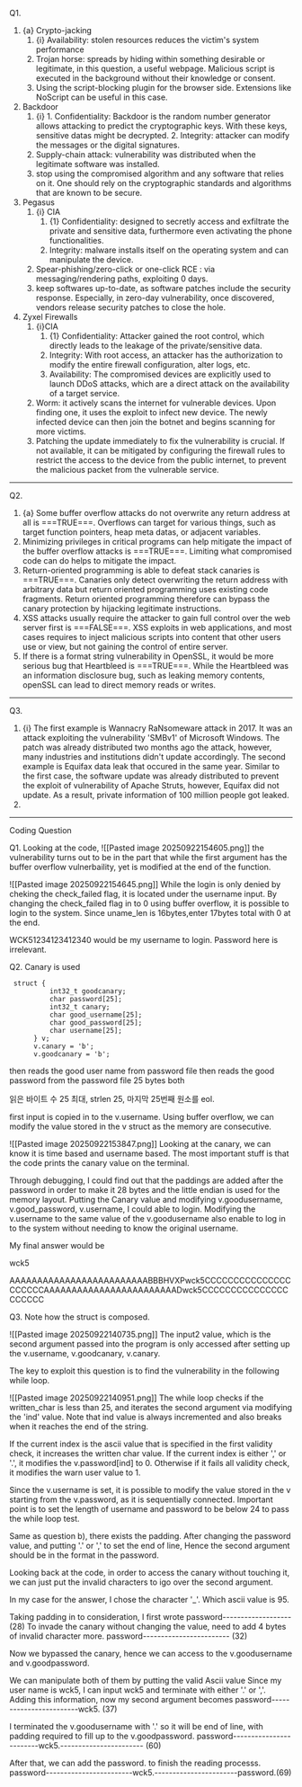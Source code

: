 Q1.
1. {a} Crypto-jacking
	1. {i} Availability: stolen resources reduces the victim's system performance
	2. Trojan horse: spreads by hiding within something desirable or legitimate, in this question, a useful webpage. Malicious script is executed in the background without their knowledge or consent.
	3. Using the script-blocking plugin for the browser side. Extensions like NoScript can be useful in this case.
2. Backdoor
	1. {i} 
			1. Confidentiality: Backdoor is the random number generator allows attacking to predict the cryptographic keys. With these keys, sensitive datas might be decrypted. 
			2. Integrity: attacker can modify the messages or the digital signatures.
	2. Supply-chain attack: vulnerability was distributed when the legitimate software was installed.
	3. stop using the compromised algorithm and any software that relies on it. One should rely on the cryptographic standards and algorithms that are known to be secure. 
3. Pegasus
	1. {i}  CIA
		1. {1} Confidentiality: designed to secretly access and exfiltrate the private and sensitive data, furthermore even activating the phone functionalities. 
		2. Integrity: malware installs itself on the operating system and can manipulate the device. 
	2. Spear-phishing/zero-click or one-click RCE : via messaging/rendering paths, exploiting 0 days. 
	3. keep softwares up-to-date, as software patches include the security response. 
	   Especially, in zero-day vulnerability, once discovered, vendors release security patches to close the hole. 
4. Zyxel Firewalls
	1. {i}CIA
	    1. {1} Confidentiality: Attacker gained the root control, which directly leads to the leakage of the private/sensitive data.
	    2. Integrity: With root access, an attacker has the authorization to modify the entire firewall configuration, alter logs, etc. 
	    3. Availability: The compromised devices are explicitly used to launch DDoS attacks, which are a direct attack on the availability of a target service. 
	2. Worm: it actively scans the internet for vulnerable devices. Upon finding one, it uses the exploit to infect new device. The newly infected device can then join the botnet and begins scanning for more victims.
	3. Patching the update immediately to fix the vulnerability is crucial. If not available, it can be mitigated by configuring the firewall rules to restrict the access to the device from the public internet, to prevent the malicious packet from the vulnerable service. 
---
Q2.
1. {a} Some buffer overflow attacks do not overwrite any return address at all is ===TRUE===. Overflows can target for various things, such as target function pointers, heap meta datas, or adjacent variables. 
2. Minimizing privileges in critical programs can help mitigate the impact of the buffer overflow attacks is ===TRUE===. Limiting what compromised code can do helps to mitigate the impact.
3. Return-oriented programming is able to defeat stack canaries is ===TRUE===. Canaries only detect overwriting the return address with arbitrary data but return oriented programming uses existing code fragments. Return oriented programming therefore can bypass the canary protection by hijacking legitimate instructions.
4. XSS attacks usually require the attacker to gain full control over the web server first is ===FALSE===. XSS exploits in web applications, and most cases requires to inject malicious scripts into content that other users use or view, but not gaining the control of entire server. 
5. If there is a format string vulnerability in OpenSSL, it would be more serious bug that Heartbleed is ===TRUE===. While the Heartbleed was an information disclosure bug, such as leaking memory contents, openSSL can lead to direct memory reads or writes. 
---
Q3.
1. {i} The first example is Wannacry RaNsomeware attack in 2017. It was an attack exploiting the vulnerability 'SMBv1' of Microsoft Windows. The patch was already distributed two months ago the attack, however, many industries and institutions didn't update accordingly. The second example is Equifax data leak that occured in the same year. Similar to the first case, the software update was already distributed to prevent the exploit of vulnerability of Apache Struts, however, Equifax did not update. As a result, private information of 100 million people got leaked. 
2. 
---

Coding Question

Q1.
Looking at the code, 
![[Pasted image 20250922154605.png]]
the vulnerability turns out to be in the part that while the first argument has the buffer overflow vulnerbaility, yet is modified at the end of the function. 

![[Pasted image 20250922154645.png]]
While the login is only denied by cheking the check_failed flag, it is located under the username input. By changing the check_failed flag in to 0 using buffer overflow, it is possible to login to the system.
Since uname_len is 16bytes,enter 17bytes total with 0 at the end.

WCK51234123412340 would be my username to login.
Password here is irrelevant. 

Q2. Canary is used

```
 struct {
          int32_t goodcanary;
          char password[25];
          int32_t canary;
          char good_username[25];
          char good_password[25];
          char username[25];
      } v;
      v.canary = 'b';
      v.goodcanary = 'b';
```
then reads the good user name from password file
then reads the good password from the password file 25 bytes both

읽은 바이트 수 25 최대, strlen 25, 마지막 25번째 원소를 eol.

first input is copied in to the v.username. 
Using buffer overflow, we can modify the value stored in the v struct as the memory are consecutive. 

![[Pasted image 20250922153847.png]]
Looking at the canary, we can know it is time based and username based. 
The most important stuff is that the code prints the canary value on the terminal. 

Through debugging, I could find out that the paddings are added after the password in order to make it 28 bytes and the little endian is used for the memory layout. Putting the Canary value and modifying v.goodusername, v.good_password, v.username, I could able to login. Modifying the v.username to the same value of the v.goodusername also enable to log in to the system without needing to know the original username. 

My final answer would be

wck5

AAAAAAAAAAAAAAAAAAAAAAAAABBBHVXPwck5CCCCCCCCCCCCCCCCCCCCCAAAAAAAAAAAAAAAAAAAAAAAADwck5CCCCCCCCCCCCCCCCCCCCC


Q3. 
Note how the struct is composed. 

![[Pasted image 20250922140735.png]]
The input2 value, which is the second argument passed into the program is only accessed after setting up the v.username, v.goodcanary, v.canary. 

The key to exploit this question is to find the vulnerability in the following while loop.

![[Pasted image 20250922140951.png]]
The while loop checks if the written_char is less than 25, and iterates the second argument via modifying the 'ind' value. 
Note that ind value is always incremented and also breaks when it reaches the end of the string.

If the current index is the ascii value that is specified in the first validity check, it increases the written char value.
If the current index is either ',' or '.', it modifies the v.password[ind] to 0. 
Otherwise if it fails all validity check, it modifies the warn user value to 1.

Since the v.username is set, it is possible to modify the value stored in the v starting from the v.password, as it is sequentially connected.
Important point is to set the length of username and password to be below 24 to pass the while loop test.

Same as question b), there exists the padding. 
After changing the password value, and putting '.' or ',' to set the end of line, 
Hence the second argument should be in the format in the
password. 

Looking back at the code, in order to access the canary without touching it, we can just put the invalid characters to igo over the second argument. 

In my case for the answer, I chose the character '_'. Which ascii value is 95.

Taking padding in to consideration, I first wrote
password------------------- (28)
To invade the canary without changing the value, need to add 4 bytes of invalid character more. 
password------------------------ (32)

Now we bypassed the canary, hence we can access to the v.goodusername and v.goodpassword. 

We can manipulate both of them by putting the valid Ascii value 
Since my user name is wck5,
I can input wck5 and terminate with either '.' or ','.
Adding this information, now my second argument becomes 
password------------------------wck5. (37)

I terminated the v.goodusername with '.' so it will be end of line, with padding required to fill up to the v.goodpassword.
password------------------------wck5.----------------------- (60)

After that, we can add the password. to finish the reading processs.
password------------------------wck5.-----------------------password.(69)


